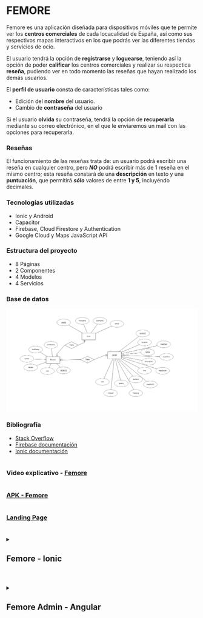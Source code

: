 # **FEMORE**
 Femore es una aplicación diseñada para dispositivos móviles que te permite ver los **centros comerciales** de cada locacalidad de España, así como sus respectivos mapas interactivos en los que podrás ver las diferentes tiendas y servicios de ocio.

El usuario tendrá la opción de **registrarse** y **loguearse**, teniendo así la opción de poder **calificar** los centros comerciales y realizar su respectica **reseña**, pudiendo ver en todo momento las reseñas que hayan realizado los demás usuarios.

El **perfil de usuario** consta de características tales como:
- Edición del **nombre** del usuario.
- Cambio de **contraseña** del usuario

Si el usuario **olvida** su contraseña, tendrá la opción de **recuperarla** mediante su correo electrónico, en el que le enviaremos un mail con las opciones para recuperarla.

### **Reseñas**
El funcionamiento de las reseñas trata de: un usuario podrá escribir una reseña en cualquier centro, pero ***NO*** podrá escribir más de 1 reseña en el mismo centro; esta reseña constará de una **descripción** en texto y una **puntuación**, que permitirá ***sólo*** valores de entre **1 y 5**, incluyéndo decimales.

### **Tecnologías utilizadas**
* Ionic y Android
* Capacitor
* Firebase, Cloud Firestore y Authentication
* Google Cloud y Maps JavaScript API
### **Estructura del proyecto**
* 8 Páginas
* 2 Componentes
* 4 Modelos
* 4 Servicios
### **Base de datos**
![Imagen](capturas/base-de-datos.png)
### **Bibliografía**
* [Stack Overflow](https://stackoverflow.com/)
* [Firebase documentación](https://firebase.google.com/docs)
* [Ionic documentación](https://ionicframework.com/docs)
#
### Video explicativo - [Femore](https://www.youtube.com/watch?v=2JJ34R-AriQ)
#
### [APK - Femore](https://mega.nz/file/zHJnlZhQ#OQLmDwW5TtFh6rQ0OUD_Va70Sr46NFfn8R0S0VzfzTg)
#
### [Landing Page](https://noelmillan.github.io/femore/landing-page/femore.html)
#
<details>
 <summary><h2>Femore - Ionic</h2></summary>
 
### Landing Page
![Imagen 0](capturas/femore-ionic/23.png)
### Login
![Imagen 1](capturas/femore-ionic/1.png)
### Registro
![Imagen 2](capturas/femore-ionic/2.png) ![Imagen 3](capturas/femore-ionic/3.png)
### Recuperar contraseña
![Imagen 4](capturas/femore-ionic/4.png)
### Centros
![Imagen 5](capturas/femore-ionic/5.png) ![Imagen 6](capturas/femore-ionic/6.png)
# ---
![Imagen 7](capturas/femore-ionic/7.png) ![Imagen 8](capturas/femore-ionic/8.png)
# ---
![Imagen 9](capturas/femore-ionic/9.png) ![Imagen 10](capturas/femore-ionic/10.png)
### Cambio de centro
![Imagen 11](capturas/femore-ionic/11.png) ![Imagen 12](capturas/femore-ionic/12.png)
# ---
![Imagen 13](capturas/femore-ionic/13.png)
### Opciones menú
![Imagen 14](capturas/femore-ionic/14.png)
### Perfil
![Imagen 15](capturas/femore-ionic/15.png) ![Imagen 16](capturas/femore-ionic/16.png)
# ---
![Imagen 17](capturas/femore-ionic/17.png)
### Cambio de contraseña
![Imagen 18](capturas/femore-ionic/18.png) ![Imagen 19](capturas/femore-ionic/19.png)
# ---
![Imagen 20](capturas/femore-ionic/20.png)
### Mapa
![Imagen 21](capturas/femore-ionic/21.png) ![Imagen 22](capturas/femore-ionic/22.png)
### Sesión cerrada
![Imagen 23](capturas/femore-ionic/23.png)

</details>

#

<details>
 <summary><h2>Femore Admin - Angular</h2></summary>
  
### [Ir al repositorio](https://github.com/NoelMillan/angular-project)
  
### Inicio
![Imagen 0](capturas/femore-angular/1.png)
# ---
![Imagen 1](capturas/femore-angular/2.png)
### Usuarios
![Imagen 2](capturas/femore-angular/3.png)
# ---
![Imagen 3](capturas/femore-angular/4.png)
### Eliminar Usuario
![Imagen 4](capturas/femore-angular/5.png)
# ---
![Imagen 5](capturas/femore-angular/6.png)
# ---
![Imagen 6](capturas/femore-angular/7.png)
### Añadir Usuario
![Imagen 7](capturas/femore-angular/13.png)
# ---
![Imagen 8](capturas/femore-angular/14.png)
# ---
![Imagen 9](capturas/femore-angular/15.png)
# ---
### Centros
![Imagen 10](capturas/femore-angular/8.png)
# ---
![Imagen 11](capturas/femore-angular/9.png)
# ---
![Imagen 12](capturas/femore-angular/10.png)
# ---
![Imagen 13](capturas/femore-angular/11.png)
# ---
![Imagen 14](capturas/femore-angular/12.png)
</details>
